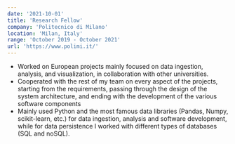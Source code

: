 ```yaml
---
date: '2021-10-01'
title: 'Research Fellow'
company: 'Politecnico di Milano'
location: 'Milan, Italy'
range: 'October 2019 - October 2021'
url: 'https://www.polimi.it/'
---
```


- Worked on European projects mainly focused on data ingestion, analysis, and visualization, in collaboration with other universities.
- Cooperated with the rest of my team on every aspect of the projects, starting from the requirements, passing through the design of the system architecture, and ending with the development of the various software components
- Mainly used Python and the most famous data libraries (Pandas, Numpy, scikit-learn, etc.) for data ingestion, analysis and software development, while for data persistence I worked with different types of databases (SQL and noSQL).
